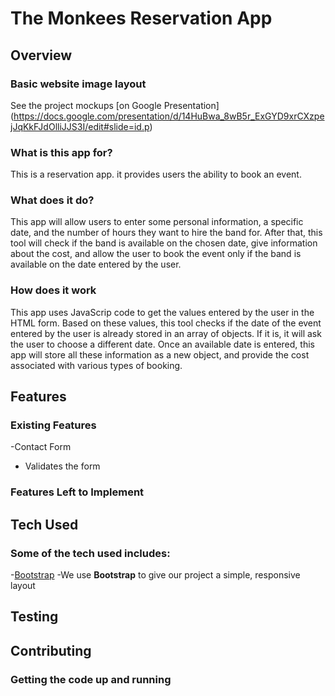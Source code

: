 # The Monkees Reservation App
## Overview
### Basic website image layout
See the project mockups [on Google Presentation]
(https://docs.google.com/presentation/d/14HuBwa_8wB5r_ExGYD9xrCXzpejJqKkFJdOlliJJS3I/edit#slide=id.p)
### What is this app for?
This is a reservation app. it provides users the ability to book an event.
### What does it do?
This app will allow users to enter some personal information, a specific date, and the number of hours they want to hire the band for. After that, this tool will check if the band is available on the chosen date, give information about the cost, and allow the user to book the event only if the band is available on the date entered by the user.
### How does it work
This app uses JavaScrip code to get the values entered by the user in the HTML form. Based on these values, this tool checks if the date of the event entered by the user is already stored in an array of objects. If it is, it will ask the user to choose a different date. Once an available date is entered, this app will store all these information as a new object, and provide the cost associated with various types of booking.
## Features
### Existing Features
-Contact Form
 - Validates the form
### Features Left to Implement
## Tech Used
### Some of the tech used includes:
-[Bootstrap](https://getbootstrap.com/)
   -We use **Bootstrap** to give our project a simple, responsive layout
## Testing
## Contributing
### Getting the code up and running
  